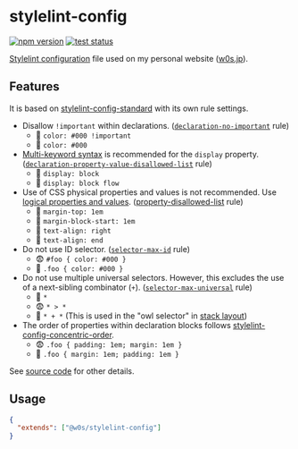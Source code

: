 # stylelint-config

[![npm version](https://badge.fury.io/js/%40w0s%2Fstylelint-config.svg)](https://www.npmjs.com/package/@w0s/stylelint-config)
[![test status](https://github.com/SaekiTominaga/w0s/actions/workflows/stylelint-test.yml/badge.svg)](https://github.com/SaekiTominaga/w0s/actions/workflows/stylelint-test.yml)

[Stylelint configuration](https://stylelint.io/user-guide/configure) file used on my personal website ([w0s.jp](https://github.com/SaekiTominaga/w0s.jp)).

## Features

It is based on [stylelint-config-standard](https://github.com/stylelint/stylelint-config-standard) with its own rule settings.

- Disallow `!important` within declarations. ([`declaration-no-important`](https://stylelint.io/user-guide/rules/declaration-no-important) rule)
  - 🙁 `color: #000 !important`
  - 🙂 `color: #000`
- [Multi-keyword syntax](https://developer.mozilla.org/en-US/docs/Web/CSS/display/multi-keyword_syntax_of_display) is recommended for the `display` property. ([`declaration-property-value-disallowed-list`](https://stylelint.io/user-guide/rules/declaration-property-value-disallowed-list) rule)
  - 🙁 `display: block`
  - 🙂 `display: block flow`
- Use of CSS physical properties and values is not recommended. Use [logical properties and values](https://developer.mozilla.org/en-US/docs/Web/CSS/CSS_logical_properties_and_values). ([property-disallowed-list](https://stylelint.io/user-guide/rules/property-disallowed-list) rule)
  - 🙁 `margin-top: 1em`
  - 🙂 `margin-block-start: 1em`
  - 🙁 `text-align: right`
  - 🙂 `text-align: end`
- Do not use ID selector. ([`selector-max-id`](https://stylelint.io/user-guide/rules/selector-max-id) rule)
  - 😨 `#foo { color: #000 }`
  - 🙂 `.foo { color: #000 }`
- Do not use multiple universal selectors. However, this excludes the use of a next-sibling combinator (`+`). ([`selector-max-universal`](https://stylelint.io/user-guide/rules/selector-max-universal) rule)
  - 🙂 `*`
  - 😨 `* > *`
  - 🙂 `* + *` (This is used in the "owl selector" in [stack layout](https://every-layout.dev/layouts/stack/))
- The order of properties within declaration blocks follows [stylelint-config-concentric-order](https://github.com/chaucerbao/stylelint-config-concentric-order).
  - 😨 `.foo { padding: 1em; margin: 1em }`
  - 🙂 `.foo { margin: 1em; padding: 1em }`

See [source code](https://github.com/SaekiTominaga/config/blob/main/packages/stylelint/stylelint.config.js) for other details.

## Usage

```json
{
  "extends": ["@w0s/stylelint-config"]
}
```
